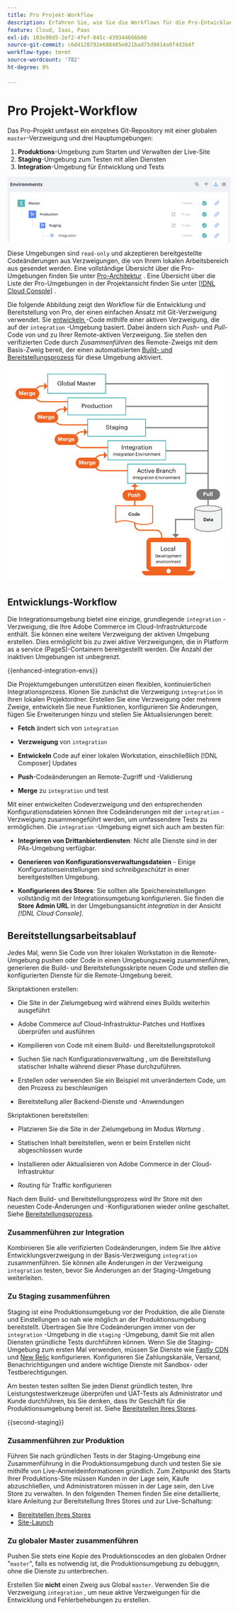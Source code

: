 ```yaml
---
title: Pro Projekt-Workflow
description: Erfahren Sie, wie Sie die Workflows für die Pro-Entwicklung und -Bereitstellung verwenden.
feature: Cloud, Iaas, Paas
exl-id: 103e90d5-2ef2-4fef-845c-439344666b00
source-git-commit: c6d4128792e688485e021bad75d9814a9f4d3b4f
workflow-type: tm+mt
source-wordcount: '782'
ht-degree: 0%

---
```


# Pro Projekt-Workflow

Das Pro-Projekt umfasst ein einzelnes Git-Repository mit einer globalen `master`-Verzweigung und drei Hauptumgebungen:

1. **Produktions**-Umgebung zum Starten und Verwalten der Live-Site
1. **Staging**-Umgebung zum Testen mit allen Diensten
1. **Integration**-Umgebung für Entwicklung und Tests

![Pro Umgebungs-Liste](../../assets/pro-environments.png)

Diese Umgebungen sind `read-only` und akzeptieren bereitgestellte Codeänderungen aus Verzweigungen, die von Ihrem lokalen Arbeitsbereich aus gesendet werden. Eine vollständige Übersicht über die Pro-Umgebungen finden Sie unter [Pro-Architektur](pro-architecture.md) . Eine Übersicht über die Liste der Pro-Umgebungen in der Projektansicht finden Sie unter [[!DNL Cloud Console]](../project/overview.md#cloud-console) .

Die folgende Abbildung zeigt den Workflow für die Entwicklung und Bereitstellung von Pro, der einen einfachen Ansatz mit Git-Verzweigung verwendet. Sie [ entwickeln ](#development-workflow) -Code mithilfe einer aktiven Verzweigung, die auf der `integration` -Umgebung basiert. Dabei ändern sich _Push_- und _Pull_-Code von und zu Ihrer Remote-aktiven Verzweigung. Sie stellen den verifizierten Code durch _Zusammenführen_ des Remote-Zweigs mit dem Basis-Zweig bereit, der einen automatisierten [Build- und Bereitstellungsprozess](#deployment-workflow) für diese Umgebung aktiviert.

![Allgemeine Ansicht des Workflows zur Entwicklung der Pro-Architektur](../../assets/pro-dev-workflow.png)

## Entwicklungs-Workflow

Die Integrationsumgebung bietet eine einzige, grundlegende `integration` -Verzweigung, die Ihre Adobe Commerce im Cloud-Infrastrukturcode enthält. Sie können eine weitere Verzweigung der aktiven Umgebung erstellen. Dies ermöglicht bis zu zwei aktive Verzweigungen, die in Platform as a service (PageS)-Containern bereitgestellt werden. Die Anzahl der inaktiven Umgebungen ist unbegrenzt.

{{enhanced-integration-envs}}

Die Projektumgebungen unterstützen einen flexiblen, kontinuierlichen Integrationsprozess. Klonen Sie zunächst die Verzweigung `integration` in Ihren lokalen Projektordner. Erstellen Sie eine Verzweigung oder mehrere Zweige, entwickeln Sie neue Funktionen, konfigurieren Sie Änderungen, fügen Sie Erweiterungen hinzu und stellen Sie Aktualisierungen bereit:

- **Fetch** ändert sich von `integration`

- **Verzweigung** von `integration`

- **Entwickeln** Code auf einer lokalen Workstation, einschließlich [!DNL Composer] Updates

- **Push**-Codeänderungen an Remote-Zugriff und -Validierung

- **Merge** zu `integration` und test

Mit einer entwickelten Codeverzweigung und den entsprechenden Konfigurationsdateien können Ihre Codeänderungen mit der `integration` -Verzweigung zusammengeführt werden, um umfassendere Tests zu ermöglichen. Die `integration` -Umgebung eignet sich auch am besten für:

- **Integrieren von Drittanbieterdiensten**: Nicht alle Dienste sind in der PAs-Umgebung verfügbar.

- **Generieren von Konfigurationsverwaltungsdateien** - Einige Konfigurationseinstellungen sind _schreibgeschützt_ in einer bereitgestellten Umgebung.

- **Konfigurieren des Stores**: Sie sollten alle Speichereinstellungen vollständig mit der Integrationsumgebung konfigurieren. Sie finden die **Store Admin URL** in der Umgebungsansicht _integration_ in der Ansicht _[!DNL Cloud Console]_.

## Bereitstellungsarbeitsablauf

Jedes Mal, wenn Sie Code von Ihrer lokalen Workstation in die Remote-Umgebung pushen oder Code in einen Umgebungszweig zusammenführen, generieren die Build- und Bereitstellungsskripte neuen Code und stellen die konfigurierten Dienste für die Remote-Umgebung bereit.

Skriptaktionen erstellen:

- Die Site in der Zielumgebung wird während eines Builds weiterhin ausgeführt

- Adobe Commerce auf Cloud-Infrastruktur-Patches und Hotfixes überprüfen und ausführen

- Kompilieren von Code mit einem Build- und Bereitstellungsprotokoll

- Suchen Sie nach Konfigurationsverwaltung , um die Bereitstellung statischer Inhalte während dieser Phase durchzuführen.

- Erstellen oder verwenden Sie ein Beispiel mit unverändertem Code, um den Prozess zu beschleunigen

- Bereitstellung aller Backend-Dienste und -Anwendungen

Skriptaktionen bereitstellen:

- Platzieren Sie die Site in der Zielumgebung im Modus _Wartung_ .

- Statischen Inhalt bereitstellen, wenn er beim Erstellen nicht abgeschlossen wurde

- Installieren oder Aktualisieren von Adobe Commerce in der Cloud-Infrastruktur

- Routing für Traffic konfigurieren

Nach dem Build- und Bereitstellungsprozess wird Ihr Store mit den neuesten Code-Änderungen und -Konfigurationen wieder online geschaltet. Siehe [Bereitstellungsprozess](../deploy/process.md).

### Zusammenführen zur Integration

Kombinieren Sie alle verifizierten Codeänderungen, indem Sie Ihre aktive Entwicklungsverzweigung in der Basis-Verzweigung `integration` zusammenführen. Sie können alle Änderungen in der Verzweigung `integration` testen, bevor Sie Änderungen an der Staging-Umgebung weiterleiten.

### Zu Staging zusammenführen

Staging ist eine Produktionsumgebung vor der Produktion, die alle Dienste und Einstellungen so nah wie möglich an der Produktionsumgebung bereitstellt. Übertragen Sie Ihre Codeänderungen immer von der `integration` -Umgebung in die `staging` -Umgebung, damit Sie mit allen Diensten gründliche Tests durchführen können. Wenn Sie die Staging-Umgebung zum ersten Mal verwenden, müssen Sie Dienste wie [Fastly CDN](../cdn/fastly.md) und [New Relic](../monitor/new-relic-service.md) konfigurieren. Konfigurieren Sie Zahlungskanäle, Versand, Benachrichtigungen und andere wichtige Dienste mit Sandbox- oder Testberechtigungen.

Am besten testen sollten Sie jeden Dienst gründlich testen, Ihre Leistungstestwerkzeuge überprüfen und UAT-Tests als Administrator und Kunde durchführen, bis Sie denken, dass Ihr Geschäft für die Produktionsumgebung bereit ist. Siehe [Bereitstellen Ihres Stores](../deploy/staging-production.md).

{{second-staging}}

### Zusammenführen zur Produktion

Führen Sie nach gründlichen Tests in der Staging-Umgebung eine Zusammenführung in die Produktionsumgebung durch und testen Sie sie mithilfe von Live-Anmeldeinformationen gründlich. Zum Zeitpunkt des Starts Ihrer Produktions-Site müssen Kunden in der Lage sein, Käufe abzuschließen, und Administratoren müssen in der Lage sein, den Live Store zu verwalten. In den folgenden Themen finden Sie eine detaillierte, klare Anleitung zur Bereitstellung Ihres Stores und zur Live-Schaltung:

- [Bereitstellen Ihres Stores](../deploy/staging-production.md)
- [Site-Launch](../launch/overview.md)

### Zu globaler Master zusammenführen

Pushen Sie stets eine Kopie des Produktionscodes an den globalen Ordner &quot;`master`&quot;, falls es notwendig ist, die Produktionsumgebung zu debuggen, ohne die Dienste zu unterbrechen.

Erstellen Sie **nicht** einen Zweig aus Global `master`. Verwenden Sie die Verzweigung `integration` , um neue aktive Verzweigungen für die Entwicklung und Fehlerbehebungen zu erstellen.
